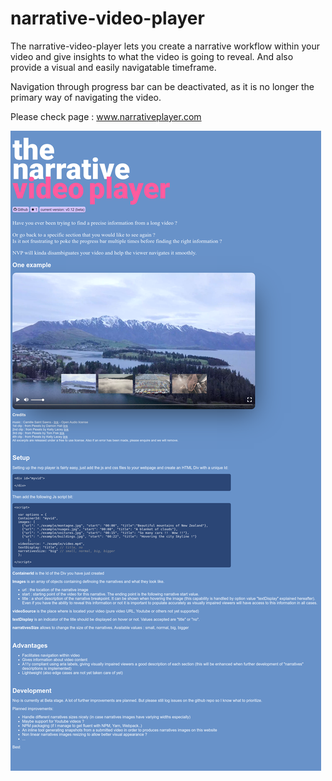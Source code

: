 # narrative-video-player

The narrative-video-player lets you create a narrative workflow within your video and give insights to what the video is going to reveal. And also provide a visual and easily navigatable timeframe. 

Navigation through progress bar can be deactivated, as it is no longer the primary way of navigating the video.

Please check page : www.narrativeplayer.com

![alt text](https://github.com/maxence33/narrative-video-player/blob/master/The%20narrative%20video%20player.png)
